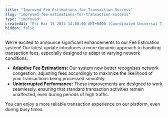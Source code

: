 ```yaml
---
title: "Improved Fee Estimations for Transaction Success"
slug: "improved-fee-estimations-for-transaction-success"
type: "improved"
createdAt: "Fri Mar 15 2024 14:00:00 GMT+0000 (Coordinated Universal Time)"
hidden: false
---
```

We're excited to announce significant enhancements to our Fee Estimation system! Our latest update introduces a more dynamic approach to handling transaction fees, especially designed to adapt to varying network conditions.

- **Adaptive Fee Estimations:** Our system now better recognises network congestion, adjusting fees accordingly to maximize the likelihood of your transactions being processed smoothly.
- **Uninterrupted Performance:** These improvements are designed to work seamlessly, ensuring that standard transaction activities remain unaffected, even during periods of high traffic.

You can enjoy a more reliable transaction experience on our platform, even during busy times.